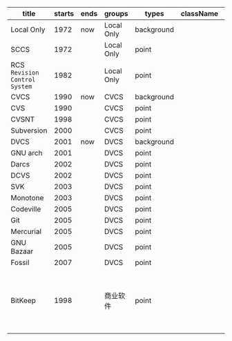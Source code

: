 title | starts | ends | groups | types | className | contents
-- | -- |-- |-- |-- | -- | --
Local Only | 1972 | now | Local Only | background | | 
SCCS | 1972 | | Local Only | point | |
RCS `Revision Control System` | 1982 |  | Local Only |point  | |[RCS](https://en.wikipedia.org/wiki/Revision_Control_System)
CVCS | 1990 | now | CVCS | background | |
CVS | 1990 | | CVCS |point  | |
CVSNT | 1998 | | CVCS | point | |
Subversion | 2000 | | CVCS | point | |
DVCS | 2001 | now | DVCS | background | |
GNU arch | 2001 | | DVCS | point | |
Darcs | 2002  | | DVCS | point | |
DCVS | 2002 | | DVCS | point | |
SVK | 2003 | | DVCS | point | |
Monotone | 2003 | | DVCS |point  | |
Codeville | 2005 | | DVCS | point | |
Git | 2005 | | DVCS | point | |
Mercurial | 2005 | | DVCS |point  | |
GNU Bazaar | 2005 | | DVCS | point | |
Fossil | 2007 | | DVCS | point | |
BitKeep | 1998  | | 商业软件 |point | | 收回了 Linux 社区的免费使用权，因此诞生了 Git

